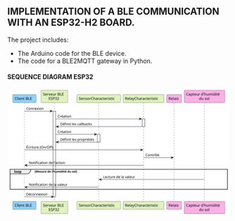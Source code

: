 
## IMPLEMENTATION OF A BLE COMMUNICATION WITH AN ESP32-H2 BOARD. 

The project includes: 
- The Arduino code for the BLE device.
- The code for a BLE2MQTT gateway in Python.

#### SEQUENCE DIAGRAM ESP32

![Alt text](seq1.svg "Optionnel : sequence diagram")




